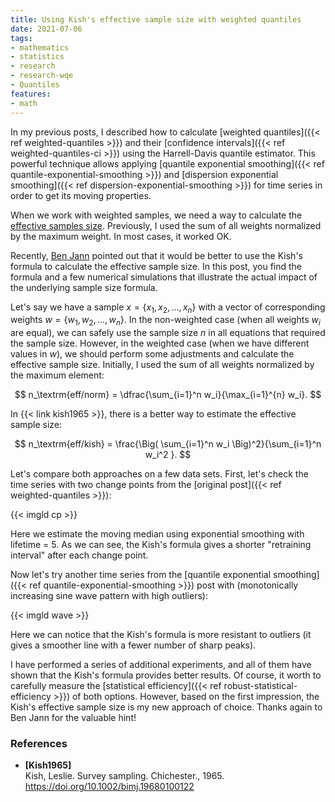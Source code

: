 ```yaml
---
title: Using Kish's effective sample size with weighted quantiles
date: 2021-07-06
tags:
- mathematics
- statistics
- research
- research-wqe
- Quantiles
features:
- math
---
```


In my previous posts, I described how to calculate
  [weighted quantiles]({{< ref weighted-quantiles >}}) and
  their [confidence intervals]({{< ref weighted-quantiles-ci >}})
  using the Harrell-Davis quantile estimator.
This powerful technique allows applying
  [quantile exponential smoothing]({{< ref quantile-exponential-smoothing >}}) and
  [dispersion exponential smoothing]({{< ref dispersion-exponential-smoothing >}}) for
  time series in order to get its moving properties.

When we work with weighted samples, we need a way to calculate the
  [effective samples size](https://en.wikipedia.org/wiki/Effective_sample_size).
Previously, I used the sum of all weights normalized by the maximum weight.
In most cases, it worked OK.

Recently, [Ben Jann](https://www.soz.unibe.ch/about_us/people/prof_dr_jann_ben/index_eng.html) pointed out
  that it would be better to use the Kish's formula to calculate the effective sample size.
In this post, you find the formula and a few numerical simulations that illustrate the actual impact of
  the underlying sample size formula.

<!--more-->

Let's say we have a sample $x = \{ x_1, x_2, \ldots, x_n \}$ with a vector of corresponding
  weights $w = \{ w_1, w_2, \ldots, w_n \}$.
In the non-weighted case (when all weights $w_i$ are equal), we can safely use the sample size $n$
  in all equations that required the sample size.
However, in the weighted case (when we have different values in $w$), we should perform some adjustments
  and calculate the effective sample size.
Initially, I used the sum of all weights normalized by the maximum element:

$$
n_\textrm{eff/norm} = \dfrac{\sum_{i=1}^n w_i}{\max_{i=1}^{n} w_i}.
$$

In {{< link kish1965 >}}, there is a better way to estimate the effective sample size:

$$
n_\textrm{eff/kish} = \frac{\Big( \sum_{i=1}^n w_i \Big)^2}{\sum_{i=1}^n w_i^2 }.
$$

Let's compare both approaches on a few data sets.
First, let's check the time series with two change points from the [original post]({{< ref weighted-quantiles >}}):

{{< imgld cp >}}

Here we estimate the moving median using exponential smoothing with lifetime = 5.
As we can see, the Kish's formula gives a shorter "retraining interval" after each change point.

Now let's try another time series from the
  [quantile exponential smoothing]({{< ref quantile-exponential-smoothing >}}) post with
  (monotonically increasing sine wave pattern with high outliers):

{{< imgld wave >}}

Here we can notice that the Kish's formula is more resistant to outliers
  (it gives a smoother line with a fewer number of sharp peaks).

I have performed a series of additional experiments, and
  all of them have shown that the Kish's formula provides better results.
Of course, it worth to carefully measure the [statistical efficiency]({{< ref robust-statistical-efficiency >}})
  of both options.
However, based on the first impression, the Kish's effective sample size is my new approach of choice.
Thanks again to Ben Jann for the valuable hint!

### References

* <b id="Kish1965">[Kish1965]</b>  
  Kish, Leslie. Survey sampling. Chichester., 1965.  
  https://doi.org/10.1002/bimj.19680100122
